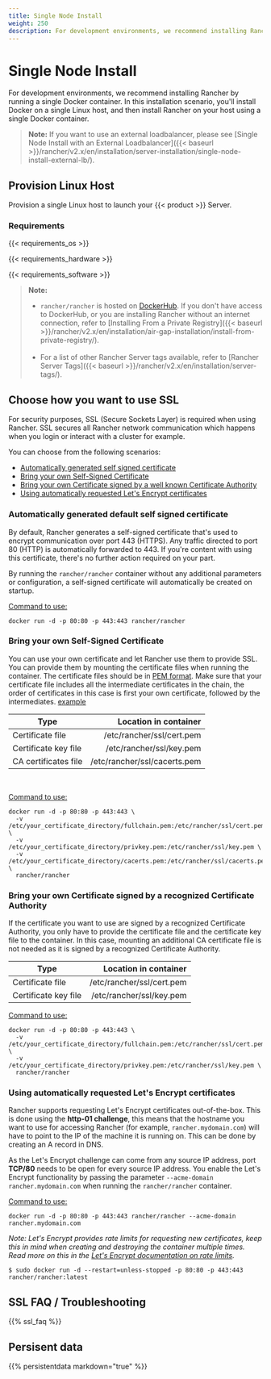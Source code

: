```yaml
---
title: Single Node Install
weight: 250
description: For development environments, we recommend installing Rancher by deploying a single Docker container.
---
```



# Single Node Install

For development environments, we recommend installing Rancher by running a single Docker container. In this installation scenario, you'll install Docker on a single Linux host, and then install Rancher on your host using a single Docker container.

>**Note:**
> If you want to use an external loadbalancer, please see [Single Node Install with an External Loadbalancer]({{< baseurl >}}/rancher/v2.x/en/installation/server-installation/single-node-install-external-lb/).

## Provision Linux Host

Provision a single Linux host to launch your {{< product >}} Server.

### Requirements

{{< requirements_os >}}

{{< requirements_hardware >}}

{{< requirements_software >}}

>**Note:**
>- `rancher/rancher` is hosted on [DockerHub](https://hub.docker.com/r/rancher/rancher/tags/). If you don't have access to DockerHub, or you are installing Rancher without an internet connection, refer to [Installing From a Private Registry]({{< baseurl >}}/rancher/v2.x/en/installation/air-gap-installation/install-from-private-registry/).<br/><br/>
>- For a list of other Rancher Server tags available, refer to [Rancher Server Tags]({{< baseurl >}}/rancher/v2.x/en/installation/server-tags/).

## Choose how you want to use SSL

For security purposes, SSL (Secure Sockets Layer) is required when using Rancher. SSL secures all Rancher network communication which happens when you login or interact with a cluster for example.

You can choose from the following scenarios:

* [Automatically generated self signed certificate](#automatically-generated-default-self-signed-certificate)
* [Bring your own Self-Signed Certificate](#bring-your-own-self-signed-certificate)
* [Bring your own Certificate signed by a well known Certificate Authority](#bring-your-own-certificate-signed-by-a-recognized-certificate-authority)
* [Using automatically requested Let's Encrypt certificates](#using-automatically-requested-let-s-encrypt-certificates)

### Automatically generated default self signed certificate

By default, Rancher generates a self-signed certificate that's used to encrypt communication over port 443 (HTTPS). Any traffic directed to port 80 (HTTP) is automatically forwarded to 443. If you're content with using this certificate, there's no further action required on your part.

By running the `rancher/rancher` container without any additional parameters or configuration, a self-signed certificate will automatically be created on startup.

<u>Command to use:</u>

```
docker run -d -p 80:80 -p 443:443 rancher/rancher
```

### Bring your own Self-Signed Certificate

You can use your own certificate and let Rancher use them to provide SSL. You can provide them by mounting the certificate files when running the container. The certificate files should be in [PEM format](#ssl-faq-troubleshooting). Make sure that your certificate file includes all the intermediate certificates in the chain, the order of certificates in this case is first your own certificate, followed by the intermediates. [example](#ssl-faq-troubleshooting)

| Type                         |        Location in container |
| ---------------------------- | ---------------------------: |
| Certificate file             |    /etc/rancher/ssl/cert.pem |
| Certificate key file         |     /etc/rancher/ssl/key.pem |
| CA certificates file         | /etc/rancher/ssl/cacerts.pem |
<br/>

<u>Command to use:</u>
```
docker run -d -p 80:80 -p 443:443 \
  -v /etc/your_certificate_directory/fullchain.pem:/etc/rancher/ssl/cert.pem \
  -v /etc/your_certificate_directory/privkey.pem:/etc/rancher/ssl/key.pem \
  -v /etc/your_certificate_directory/cacerts.pem:/etc/rancher/ssl/cacerts.pem \
  rancher/rancher
```

### Bring your own Certificate signed by a recognized Certificate Authority

If the certificate you want to use are signed by a recognized Certificate Authority, you only have to provide the certificate file and the certificate key file to the container. In this case, mounting an additional CA certificate file is not needed as it is signed by a recognized Certificate Authority.

| Type                         |        Location in container |
| ---------------------------- | ---------------------------: |
| Certificate file             |    /etc/rancher/ssl/cert.pem |
| Certificate key file         |     /etc/rancher/ssl/key.pem |

<u>Command to use:</u>

```
docker run -d -p 80:80 -p 443:443 \
  -v /etc/your_certificate_directory/fullchain.pem:/etc/rancher/ssl/cert.pem \
  -v /etc/your_certificate_directory/privkey.pem:/etc/rancher/ssl/key.pem \
  rancher/rancher
```

### Using automatically requested Let's Encrypt certificates

Rancher supports requesting Let's Encrypt certificates out-of-the-box. This is done using the **http-01 challenge**, this means that the hostname you want to use for accessing Rancher (for example, `rancher.mydomain.com`) will have to point to the IP of the machine it is running on. This can be done by creating an A record in DNS.

As the Let's Encrypt challenge can come from any source IP address, port **TCP/80** needs to be open for every source IP address. You enable the Let's Encrypt functionality by passing the parameter `--acme-domain rancher.mydomain.com` when running the `rancher/rancher` container.

<u>Command to use:</u>

```
docker run -d -p 80:80 -p 443:443 rancher/rancher --acme-domain rancher.mydomain.com
```


*Note: Let's Encrypt provides rate limits for requesting new certificates, keep this in mind when creating and destroying the container multiple times. Read more on this in the [Let's Encrypt documentation on rate limits](https://letsencrypt.org/docs/rate-limits/).*

```
$ sudo docker run -d --restart=unless-stopped -p 80:80 -p 443:443 rancher/rancher:latest
```

## SSL FAQ / Troubleshooting
{{% ssl_faq %}}



## Persisent data
{{% persistentdata markdown="true" %}}
